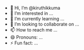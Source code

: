 - 👋 Hi, I’m @kiruthikkuma
- 👀 I’m interested in ...
- 🌱 I’m currently learning ...
- 💞️ I’m looking to collaborate on ...
- 📫 How to reach me ...
- 😄 Pronouns: ...
- ⚡ Fun fact: ...

<!---
kiruthikkuma/kiruthikkuma is a ✨ special ✨ repository because its `README.md` (this file) appears on your GitHub profile.
You can click the Preview link to take a look at your changes.
--->
